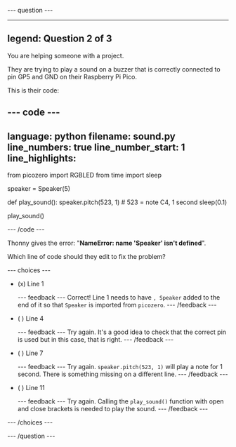 
--- question ---

---
legend: Question 2 of 3
---

You are helping someone with a project. 

They are trying to play a sound on a buzzer that is correctly connected to pin GP5 and GND on their Raspberry Pi Pico. 

This is their code:

--- code ---
---
language: python
filename: sound.py
line_numbers: true
line_number_start: 1
line_highlights: 
---
from picozero import RGBLED
from time import sleep

speaker = Speaker(5)

def play_sound():
    speaker.pitch(523, 1) # 523 = note C4, 1 second
    sleep(0.1)

play_sound()

--- /code ---

Thonny gives the error: "**NameError: name 'Speaker' isn't defined**".

Which line of code should they edit to fix the problem?

--- choices ---

- (x) Line 1

  --- feedback ---
Correct! Line 1 needs to have `, Speaker` added to the end of it so that `Speaker` is imported from `picozero`.
  --- /feedback ---

- ( ) Line 4

  --- feedback ---
Try again. It's a good idea to check that the correct pin is used but in this case, that is right. 
  --- /feedback ---

- ( ) Line 7

  --- feedback ---
Try again. `speaker.pitch(523, 1)` will play a note for 1 second. There is something missing on a different line. 
  --- /feedback ---

- ( ) Line 11

  --- feedback ---
Try again. Calling the `play_sound()` function with open and close brackets is needed to play the sound. 
  --- /feedback ---
  
--- /choices ---

--- /question ---
